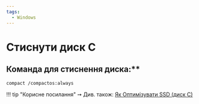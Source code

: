 ```yaml
---
tags:
  - Windows
---
```


# Стиснути диск C

## Команда для стиснення диска:**
```bash
compact /compactos:always
```

!!! tip "Корисне посилання"
    ➙ Див. також: [Як Оптимізувати SSD (диск C)](Оптимизация-SSD-(диск%20С).md)